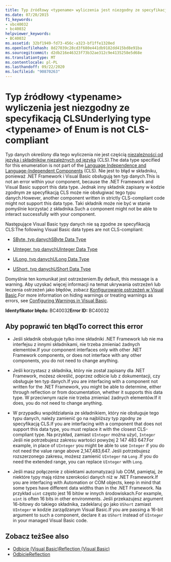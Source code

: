```yaml
---
title: Typ źródłowy <typename> wyliczenia jest niezgodny ze specyfikacją CLS
ms.date: 07/20/2015
f1_keywords:
- vbc40032
- bc40032
helpviewer_keywords:
- BC40032
ms.assetid: 32bf1949-fd73-456c-a323-bf1ffe1320ed
ms.openlocfilehash: 8d27039c28cd3f680e441db9182dd415bd8e91ba
ms.sourcegitcommit: d2db216e46323f73b32ae312c9e4135258e5d68e
ms.translationtype: MT
ms.contentlocale: pl-PL
ms.lasthandoff: 09/22/2020
ms.locfileid: "90870263"
---
```

# <a name="underlying-type-typename-of-enum-is-not-cls-compliant"></a><span data-ttu-id="52cb0-102">Typ źródłowy \<typename> wyliczenia jest niezgodny ze specyfikacją CLS</span><span class="sxs-lookup"><span data-stu-id="52cb0-102">Underlying type \<typename> of Enum is not CLS-compliant</span></span>

<span data-ttu-id="52cb0-103">Typ danych określony dla tego wyliczenia nie jest częścią [niezależności od języka i składników niezależnych od języka](../../../standard/language-independence-and-language-independent-components.md) (CLS).</span><span class="sxs-lookup"><span data-stu-id="52cb0-103">The data type specified for this enumeration is not part of the [Language Independence and Language-Independent Components](../../../standard/language-independence-and-language-independent-components.md) (CLS).</span></span> <span data-ttu-id="52cb0-104">Nie jest to błąd w składniku, ponieważ .NET Framework i Visual Basic obsługują ten typ danych.</span><span class="sxs-lookup"><span data-stu-id="52cb0-104">This is not an error within your component, because the .NET Framework and Visual Basic support this data type.</span></span> <span data-ttu-id="52cb0-105">Jednak inny składnik zapisany w kodzie zgodnym ze specyfikacją CLS może nie obsługiwać tego typu danych.</span><span class="sxs-lookup"><span data-stu-id="52cb0-105">However, another component written in strictly CLS-compliant code might not support this data type.</span></span> <span data-ttu-id="52cb0-106">Taki składnik może nie być w stanie pomyślnie korzystać z składnika.</span><span class="sxs-lookup"><span data-stu-id="52cb0-106">Such a component might not be able to interact successfully with your component.</span></span>  
  
 <span data-ttu-id="52cb0-107">Następujące Visual Basic typy danych nie są zgodne ze specyfikacją CLS:</span><span class="sxs-lookup"><span data-stu-id="52cb0-107">The following Visual Basic data types are not CLS-compliant:</span></span>  
  
- [<span data-ttu-id="52cb0-108">SByte, typ danych</span><span class="sxs-lookup"><span data-stu-id="52cb0-108">SByte Data Type</span></span>](../data-types/sbyte-data-type.md)  
  
- [<span data-ttu-id="52cb0-109">UInteger, typ danych</span><span class="sxs-lookup"><span data-stu-id="52cb0-109">UInteger Data Type</span></span>](../data-types/uinteger-data-type.md)  
  
- [<span data-ttu-id="52cb0-110">ULong, typ danych</span><span class="sxs-lookup"><span data-stu-id="52cb0-110">ULong Data Type</span></span>](../data-types/ulong-data-type.md)  
  
- [<span data-ttu-id="52cb0-111">UShort, typ danych</span><span class="sxs-lookup"><span data-stu-id="52cb0-111">UShort Data Type</span></span>](../data-types/ushort-data-type.md)  
  
 <span data-ttu-id="52cb0-112">Domyślnie ten komunikat jest ostrzeżeniem.</span><span class="sxs-lookup"><span data-stu-id="52cb0-112">By default, this message is a warning.</span></span> <span data-ttu-id="52cb0-113">Aby uzyskać więcej informacji na temat ukrywania ostrzeżeń lub leczenia ostrzeżeń jako błędów, zobacz [Konfigurowanie ostrzeżeń w Visual Basic](/visualstudio/ide/configuring-warnings-in-visual-basic).</span><span class="sxs-lookup"><span data-stu-id="52cb0-113">For more information on hiding warnings or treating warnings as errors, see [Configuring Warnings in Visual Basic](/visualstudio/ide/configuring-warnings-in-visual-basic).</span></span>  
  
 <span data-ttu-id="52cb0-114">**Identyfikator błędu:** BC40032</span><span class="sxs-lookup"><span data-stu-id="52cb0-114">**Error ID:** BC40032</span></span>  
  
## <a name="to-correct-this-error"></a><span data-ttu-id="52cb0-115">Aby poprawić ten błąd</span><span class="sxs-lookup"><span data-stu-id="52cb0-115">To correct this error</span></span>  
  
- <span data-ttu-id="52cb0-116">Jeśli składnik obsługuje tylko inne składniki .NET Framework lub nie ma interfejsu z innymi składnikami, nie trzeba zmieniać żadnych elementów.</span><span class="sxs-lookup"><span data-stu-id="52cb0-116">If your component interfaces only with other .NET Framework components, or does not interface with any other components, you do not need to change anything.</span></span>  
  
- <span data-ttu-id="52cb0-117">Jeśli korzystasz z składnika, który nie został zapisany dla .NET Framework, możesz określić, poprzez odbicie lub z dokumentacji, czy obsługuje ten typ danych.</span><span class="sxs-lookup"><span data-stu-id="52cb0-117">If you are interfacing with a component not written for the .NET Framework, you might be able to determine, either through reflection or from documentation, whether it supports this data type.</span></span> <span data-ttu-id="52cb0-118">W przeciwnym razie nie trzeba zmieniać żadnych elementów.</span><span class="sxs-lookup"><span data-stu-id="52cb0-118">If it does, you do not need to change anything.</span></span>  
  
- <span data-ttu-id="52cb0-119">W przypadku współdziałania ze składnikiem, który nie obsługuje tego typu danych, należy zamienić go na najbliższy typ zgodny ze specyfikacją CLS.</span><span class="sxs-lookup"><span data-stu-id="52cb0-119">If you are interfacing with a component that does not support this data type, you must replace it with the closest CLS-compliant type.</span></span> <span data-ttu-id="52cb0-120">Na przykład, zamiast `UInteger` można użyć, `Integer` Jeśli nie potrzebujesz zakresu wartości powyżej 2 147 483 647.</span><span class="sxs-lookup"><span data-stu-id="52cb0-120">For example, in place of `UInteger` you might be able to use `Integer` if you do not need the value range above 2,147,483,647.</span></span> <span data-ttu-id="52cb0-121">Jeśli potrzebujesz rozszerzonego zakresu, możesz zamienić `UInteger` na `Long` .</span><span class="sxs-lookup"><span data-stu-id="52cb0-121">If you do need the extended range, you can replace `UInteger` with `Long`.</span></span>  
  
- <span data-ttu-id="52cb0-122">Jeśli masz połączenie z obiektami automatyzacji lub COM, pamiętaj, że niektóre typy mają różne szerokości danych niż w .NET Framework.</span><span class="sxs-lookup"><span data-stu-id="52cb0-122">If you are interfacing with Automation or COM objects, keep in mind that some types have different data widths than in the .NET Framework.</span></span> <span data-ttu-id="52cb0-123">Na przykład `uint` często jest 16 bitów w innych środowiskach.</span><span class="sxs-lookup"><span data-stu-id="52cb0-123">For example, `uint` is often 16 bits in other environments.</span></span> <span data-ttu-id="52cb0-124">Jeśli przekazujesz argument 16-bitowy do takiego składnika, zadeklaruj go jako `UShort` zamiast `UInteger` w kodzie zarządzanym Visual Basic.</span><span class="sxs-lookup"><span data-stu-id="52cb0-124">If you are passing a 16-bit argument to such a component, declare it as `UShort` instead of `UInteger` in your managed Visual Basic code.</span></span>  
  
## <a name="see-also"></a><span data-ttu-id="52cb0-125">Zobacz też</span><span class="sxs-lookup"><span data-stu-id="52cb0-125">See also</span></span>

- [<span data-ttu-id="52cb0-126">Odbicie (Visual Basic)</span><span class="sxs-lookup"><span data-stu-id="52cb0-126">Reflection (Visual Basic)</span></span>](../../programming-guide/concepts/reflection.md)
- [<span data-ttu-id="52cb0-127">Odbicie</span><span class="sxs-lookup"><span data-stu-id="52cb0-127">Reflection</span></span>](../../../framework/reflection-and-codedom/reflection.md)
